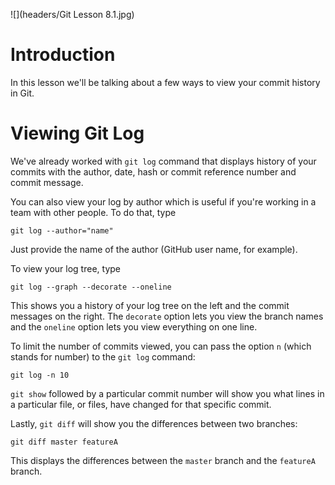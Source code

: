 ![](headers/Git Lesson 8.1.jpg)

# Introduction

In this lesson we'll be talking about a few ways to view your commit history in Git.

# Viewing Git Log

We've already worked with `git log` command that displays history of your commits with the author, date, hash or commit reference number and commit message.

You can also view your log by author which is useful if you're working in a team with other people. To do that, type

```
git log --author="name"
```

Just provide the name of the author (GitHub user name, for example).

To view your log tree, type

```
git log --graph --decorate --oneline
```

This shows you a history of your log tree on the left and the commit messages on the right. The `decorate` option lets you view the branch names and the `oneline` option lets you view everything on one line.

To limit the number of commits viewed, you can pass the option `n` (which stands for number) to the `git log` command:

```
git log -n 10
```

`git show` followed by a particular commit number will show you what lines in a particular file, or files, have changed for that specific commit.

Lastly, `git diff` will show you the differences between two branches:

```
git diff master featureA
```

This displays the differences between the `master` branch and the `featureA` branch.